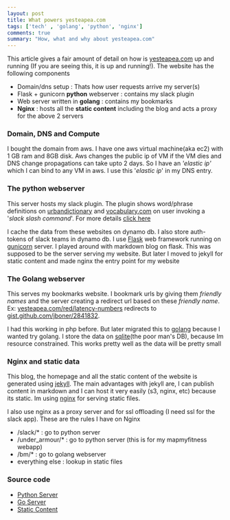 ```yaml
---
layout: post
title: What powers yesteapea.com
tags: ['tech' , 'golang', 'python', 'nginx']
comments: true
summary: "How, what and why about yesteapea.com"
---
```

This article gives a fair amount of detail on how is [yesteapea.com](https://yesteapea.com) up and running (If you are seeing this, it is up and running!). The website has the following components

- Domain/dns setup : Thats how user requests arrive my server(s)
- Flask + gunicorn **python** webserver : contains my slack plugin
- Web server written in **golang** : contains my bookmarks
- **Nginx** : hosts all the **static content** including the blog and acts a proxy for the above 2 servers

### Domain, DNS and Compute
I bought the domain from aws. I have one aws virtual machine(aka ec2) with 1 GB ram and 8GB disk. Aws changes the public ip of VM if the VM dies and DNS change propagations can take upto 2 days. So I have an _'elastic ip'_ which I can bind to any VM in aws. I use this '_elastic ip_' in my DNS entry.

### The python webserver
This server hosts my slack plugin. The plugin shows word/phrase definitions on [urbandictionary](https://urbandictionary.com) and [vocabulary.com](https://vocabulary.com) on user invoking a '_slack slash command_'. For more details [click here](https://yesteapea.com/slack/support-random)

I cache the data from these websites on dynamo db. I also store auth-tokens of slack teams in dynamo db. I use [Flask](http://flask.pocoo.org/) web framework running on [gunicorn](http://gunicorn.org/) server. I played around with markdown blog on flask. This was supposed to be the server serving my website. But later I moved to jekyll for static content and made nginx the entry point for my website


### The Golang webserver
This serves my bookmarks website. I bookmark urls by giving them _friendly names_ and the server creating a redirect url based on these _friendly name_.  
Ex: [yesteapea.com/red/latency-numbers](http://yesteapea.com/red/latency-numbers) redirects to [gist.github.com/jboner/2841832](https://gist.github.com/jboner/2841832).

I had this working in php before. But later migrated this to [golang](www.golang.org) because I wanted try golang. I store the data on [sqlite](https://www.sqlite.org/)(the poor man's DB), because Im resource constrained. This works pretty well as the data will be pretty small

### Nginx and static data
This blog, the homepage and all the static content of the website is generated using [jekyll](https://jekyllrb.com/). The main advantages with jekyll are, I can publish content in markdown and I can host it very easily (s3, nginx, etc) because its static. Im using [nginx](https://nginx.org) for serving static files.

I also use nginx as a proxy server and for ssl offloading (I need ssl for the slack app). These are the rules I have on Nginx  

- /slack/* : go to python server
- /under_armour/* : go to python server (this is for my mapmyfitness webapp)
- /bm/* : go to golang webserver
- everything else : lookup in static files  

### Source code

- [Python Server](https://github.com/dotslash/yesteapea.com)
- [Go Server](https://github.com/dotslash/bookmarks)
- [Static Content](https://github.com/dotslash/jekyll-stp)
